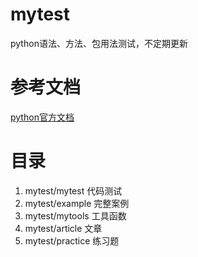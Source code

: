 # mytest
python语法、方法、包用法测试，不定期更新
# 参考文档
[python官方文档](https://docs.python.org/zh-cn/3/index.html)
# 目录
1. mytest/mytest 代码测试
2. mytest/example 完整案例
3. mytest/mytools 工具函数
4. mytest/article 文章
5. mytest/practice 练习题
